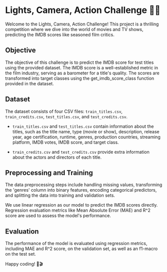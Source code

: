 # Lights, Camera, Action Challenge 🌟🎥

Welcome to the Lights, Camera, Action Challenge! This project is a thrilling competition where we dive into the world of movies and TV shows, predicting the IMDB scores like seasoned film critics.

## Objective

The objective of this challenge is to predict the IMDB score for test titles using the provided dataset. The IMDB score is a well-established metric in the film industry, serving as a barometer for a title's quality. The scores are transformed into target classes using the get_imdb_score_class function provided in the dataset.

## Dataset

The dataset consists of four CSV files: `train_titles.csv`, `train_credits.csv`, `test_titles.csv`, and `test_credits.csv`.

- `train_titles.csv` and `test_titles.csv` contain information about the titles, such as the title name, type (movie or show), description, release year, age certification, runtime, genres, production countries, streaming platform, IMDB votes, IMDB score, and target class.

- `train_credits.csv` and `test_credits.csv` provide extra information about the actors and directors of each title.

## Preprocessing and Training

The data preprocessing steps include handling missing values, transforming the 'genres' column into binary features, encoding categorical predictors, and splitting the data into training and validation sets.

We use linear regression as our model to predict the IMDB scores directly. Regression evaluation metrics like Mean Absolute Error (MAE) and R^2 score are used to assess the model's performance.

## Evaluation

The performance of the model is evaluated using regression metrics, including MAE and R^2 score, on the validation set, as well as an f1-macro on the test set.

Happy coding! 🚀🎬

